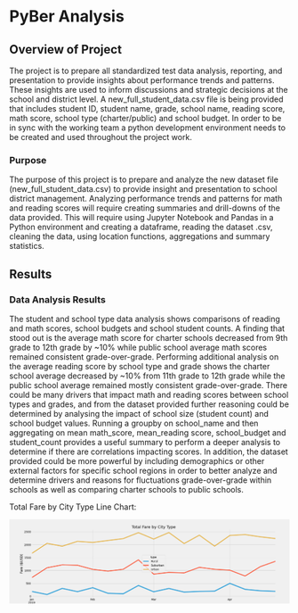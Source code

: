 # PyBer Analysis

## Overview of Project
The project is to prepare all standardized test data analysis, reporting, and presentation to provide insights about performance trends and patterns.  These insights are used to inform discussions and strategic decisions at the school and district level.  A new_full_student_data.csv file is being provided that includes student ID, student name, grade, school name, reading score, math score, school type (charter/public) and school budget.  In order to be in sync with the working team a python development environment needs to be created and used throughout the project work.

### Purpose
The purpose of this project is to prepare and analyze the new dataset file (new_full_student_data.csv) to provide insight and presentation to school district management.  Analyzing performance trends and patterns for math and reading scores will require creating summaries and drill-downs of the data provided.  This will require using Jupyter Notebook and Pandas in a Python environment and creating a dataframe, reading the dataset .csv, cleaning the data, using location functions, aggregations and summary statistics. 

## Results

### Data Analysis Results
The student and school type data analysis shows comparisons of reading and math scores, school budgets and school student counts. A finding that stood out is the average math score for charter schools decreased from 9th grade to 12th grade by ~10% while public school average math scores remained consistent grade-over-grade. Performing additional analysis on the average reading score by school type and grade shows the charter school average decreased by ~10% from 11th grade to 12th grade while the public school average remained mostly consistent grade-over-grade.  There could be many drivers that impact math and reading scores between school types and grades, and from the dataset provided further reasoning could be determined by analysing the impact of school size (student count) and school budget values.  Running a groupby on school_name and then aggregating on mean math_score, mean_reading score, school_budget and student_count provides a useful summary to perform a deeper analysis to determine if there are correlations impacting scores.  In addition, the dataset provided could be more powerful by including demographics or other external factors for specific school regions in order to better analyze and determine drivers and reasons for fluctuations grade-over-grade within schools as well as comparing charter schools to public schools. 

Total Fare by City Type Line Chart:

![Total_Fare_By_City_Type_Line_Chart](https://raw.githubusercontent.com/JBro-Birds/PyBer_Analysis/master/analysis/Total_Fare_By_City_Type_Line_Chart.png)
